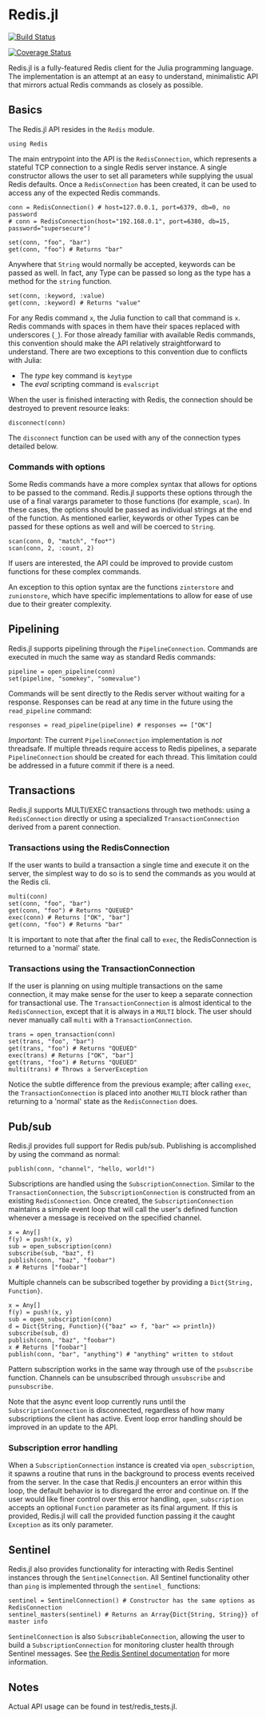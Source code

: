 # Redis.jl


[![Build Status](https://travis-ci.org/jkaye2012/Redis.jl.svg?branch=master)](https://travis-ci.org/jkaye2012/Redis.jl)

[![Coverage Status](https://coveralls.io/repos/github/merl-dev/Redis.jl/badge.svg?branch=master)](https://coveralls.io/github/merl-dev/Redis.jl?branch=master)

Redis.jl is a fully-featured Redis client for the Julia programming language. The implementation is an attempt at an easy to understand, minimalistic API that mirrors actual Redis commands as closely as possible.

## Basics

The Redis.jl API resides in the `Redis` module.

```
using Redis
```

The main entrypoint into the API is the `RedisConnection`, which represents a stateful TCP connection to a single Redis server instance. A single constructor allows the user to set all parameters while supplying the usual Redis defaults. Once a `RedisConnection` has been created, it can be used to access any of the expected Redis commands.

```
conn = RedisConnection() # host=127.0.0.1, port=6379, db=0, no password
# conn = RedisConnection(host="192.168.0.1", port=6380, db=15, password="supersecure")

set(conn, "foo", "bar")
get(conn, "foo") # Returns "bar"
```

Anywhere that `String` would normally be accepted, keywords can be passed as well. In fact, any Type can be passed so long as the type has a method for the `string` function.

```
set(conn, :keyword, :value)
get(conn, :keyword) # Returns "value"
```

For any Redis command `x`, the Julia function to call that command is `x`. Redis commands with spaces in them have their spaces replaced with underscores (`_`). For those already familiar with available Redis commands, this convention should make the API relatively straightforward to understand. There are two exceptions to this convention due to conflicts with Julia:

* The _type_ key command is `keytype`
* The _eval_ scripting command is `evalscript`

When the user is finished interacting with Redis, the connection should be destroyed to prevent resource leaks:

```
disconnect(conn)
```

The `disconnect` function can be used with any of the connection types detailed below.

### Commands with options

Some Redis commands have a more complex syntax that allows for options to be passed to the command. Redis.jl supports these options through the use of a final varargs parameter to those functions (for example, `scan`). In these cases, the options should be passed as individual strings at the end of the function. As mentioned earlier, keywords or other Types can be passed for these options as well and will be coerced to `String`.

```
scan(conn, 0, "match", "foo*")
scan(conn, 2, :count, 2)
```

If users are interested, the API could be improved to provide custom functions for these complex commands.

An exception to this option syntax are the functions `zinterstore` and `zunionstore`, which have specific implementations to allow for ease of use due to their greater complexity.

## Pipelining

Redis.jl supports pipelining through the `PipelineConnection`. Commands are executed in much the same way as standard Redis commands:

```
pipeline = open_pipeline(conn)
set(pipeline, "somekey", "somevalue")
```

Commands will be sent directly to the Redis server without waiting for a response. Responses can be read at any time in the future using the `read_pipeline` command:

```
responses = read_pipeline(pipeline) # responses == ["OK"]
```

*Important:* The current `PipelineConnection` implementation is *not* threadsafe. If multiple threads require access to Redis pipelines, a separate `PipelineConnection` should be created for each thread. This limitation could be addressed in a future commit if there is a need.

## Transactions

Redis.jl supports MULTI/EXEC transactions through two methods: using a `RedisConnection` directly or using a specialized `TransactionConnection` derived from a parent connection.

### Transactions using the RedisConnection

If the user wants to build a transaction a single time and execute it on the server, the simplest way to do so is to send the commands as you would at the Redis cli.

```
multi(conn)
set(conn, "foo", "bar")
get(conn, "foo") # Returns "QUEUED"
exec(conn) # Returns ["OK", "bar"]
get(conn, "foo") # Returns "bar"
```

It is important to note that after the final call to `exec`, the RedisConnection is returned to a 'normal' state.

### Transactions using the TransactionConnection

If the user is planning on using multiple transactions on the same connection, it may make sense for the user to keep a separate connection for transactional use. The `TransactionConnection` is almost identical to the `RedisConnection`, except that it is always in a `MULTI` block. The user should never manually call `multi` with a `TransactionConnection`.

```
trans = open_transaction(conn)
set(trans, "foo", "bar")
get(trans, "foo") # Returns "QUEUED"
exec(trans) # Returns ["OK", "bar"]
get(trans, "foo") # Returns "QUEUED"
multi(trans) # Throws a ServerException
```

Notice the subtle difference from the previous example; after calling `exec`, the `TransactionConnection` is placed into another `MULTI` block rather than returning to a 'normal' state as the `RedisConnection` does.

## Pub/sub

Redis.jl provides full support for Redis pub/sub. Publishing is accomplished by using the command as normal:

```
publish(conn, "channel", "hello, world!")
```

Subscriptions are handled using the `SubscriptionConnection`. Similar to the `TransactionConnection`, the `SubscriptionConnection` is constructed from an existing `RedisConnection`. Once created, the `SubscriptionConnection` maintains a simple event loop that will call the user's defined function whenever a message is received on the specified channel.

```
x = Any[]
f(y) = push!(x, y)
sub = open_subscription(conn)
subscribe(sub, "baz", f)
publish(conn, "baz", "foobar")
x # Returns ["foobar"]
```

Multiple channels can be subscribed together by providing a `Dict{String, Function}`.

```
x = Any[]
f(y) = push!(x, y)
sub = open_subscription(conn)
d = Dict{String, Function}({"baz" => f, "bar" => println})
subscribe(sub, d)
publish(conn, "baz", "foobar")
x # Returns ["foobar"]
publish(conn, "bar", "anything") # "anything" written to stdout
```

Pattern subscription works in the same way through use of the `psubscribe` function. Channels can be unsubscribed through `unsubscribe` and `punsubscribe`.

Note that the async event loop currently runs until the `SubscriptionConnection` is disconnected, regardless of how many subscriptions the client has active. Event loop error handling should be improved in an update to the API.

### Subscription error handling

When a `SubscriptionConnection` instance is created via `open_subscription`, it spawns a routine that runs in the background to process events received from the server. In the case that Redis.jl encounters an error within this loop, the default behavior is to disregard the error and continue on. If the user would like finer control over this error handling, `open_subscription` accepts an optional `Function` parameter as its final argument. If this is provided, Redis.jl will call the provided function passing it the caught `Exception` as its only parameter.

## Sentinel

Redis.jl also provides functionality for interacting with Redis Sentinel instances through the `SentinelConnection`. All Sentinel functionality other than `ping` is implemented through the `sentinel_` functions:

```
sentinel = SentinelConnection() # Constructor has the same options as RedisConnection
sentinel_masters(sentinel) # Returns an Array{Dict{String, String}} of master info
```

`SentinelConnection` is also `SubscribableConnection`, allowing the user to build a `SubscriptionConnection` for monitoring cluster health through Sentinel messages. See [the Redis Sentinel documentation](http://redis.io/topics/sentinel) for more information.

## Notes

Actual API usage can be found in test/redis_tests.jl.
